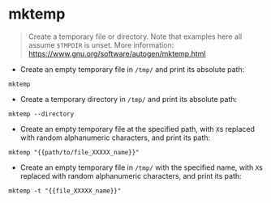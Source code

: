 # mktemp

> Create a temporary file or directory.
> Note that examples here all assume `$TMPDIR` is unset.
> More information: <https://www.gnu.org/software/autogen/mktemp.html>

- Create an empty temporary file in `/tmp/` and print its absolute path:

`mktemp`

- Create a temporary directory in `/tmp/` and print its absolute path:

`mktemp --directory`

- Create an empty temporary file at the specified path, with `X`s replaced with random alphanumeric characters, and print its path:

`mktemp "{{path/to/file_XXXXX_name}}"`

- Create an empty temporary file in `/tmp/` with the specified name, with `X`s replaced with random alphanumeric characters, and print its path:

`mktemp -t "{{file_XXXXX_name}}"`
